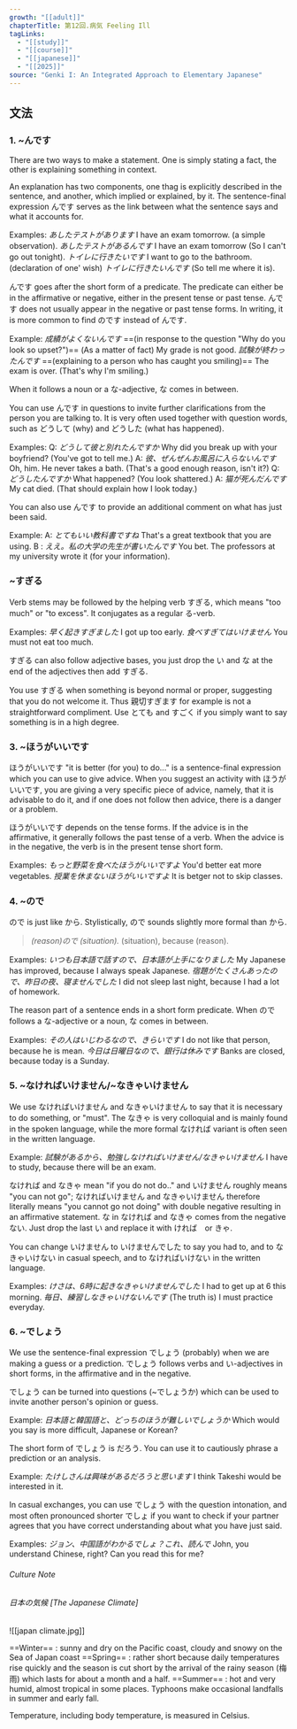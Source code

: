 ```yaml
---
growth: "[[adult]]"
chapterTitle: 第12回.病気 Feeling Ill
tagLinks:
  - "[[study]]"
  - "[[course]]"
  - "[[japanese]]"
  - "[[2025]]"
source: "Genki I: An Integrated Approach to Elementary Japanese"
---
```

## 文法

### 1. ~んです

There are two ways to make a statement. One is simply stating a fact, the other is explaining something in context. 

An explanation has two components, one thag is explicitly described in the sentence, and another, which implied or explained, by it. The sentence-final expression んです serves as the link between what the sentence says and what it accounts for.

Examples:
	*あしたテストがあります* I have an exam tomorrow. (a simple observation). 
	*あしたテストがあるんです* I have an exam tomorrow (So I can't go out tonight). 
	*トイレに行きたいです* I want to go to the bathroom. (declaration of one' wish)
	*トイレに行きたいんです* (So tell me where it is). 

んです goes after the short form of a predicate. The predicate can either be in the affirmative or
negative, either in the present tense or past tense. んです does not usually appear in the negative or past tense forms. In writing, it is more common to find のです instead of んです. 

Example:
	*成績がよくないんです* ==(in response to the question "Why do you look so upset?")== (As a matter of fact) My grade is not good.
	*試験が終わったんです* ==(explaining to a person who has caught you smiling)== The exam is over. (That's why I'm smiling.)

When it follows a noun or a な-adjective, な comes in between.

You can use んです in questions to invite further clarifications from the person you are talking to. It is very often used together with question words, such as どうして (why) and どうした (what has happened).

Examples:
	Q: *どうして彼と別れたんですか* Why did you break up with your boyfriend? (You've got to tell me.)
	A: *彼、ぜんぜんお風呂に入らないんです* Oh, him. He never takes a bath. (That's a good enough reason, isn't it?)
	Q: *どうしたんですか* What happened? (You look shattered.)
	A: *猫が死んだんです* My cat died. (That should explain how I look today.) 

You can also use んです to provide an additional comment on what has just been said.

Example:
	A: *とてもいい教科書ですね* That's a great textbook that you are using.
	B : *ええ。私の大学の先生が書いたんです* You bet. The professors at my university wrote it (for your information). 

### ~すぎる

Verb stems may be followed by the helping verb すぎる, which means "too much" or "to excess". It conjugates as a regular る-verb. 

Examples:
	*早く起きすぎました* I got up too early.
	*食べすぎてはいけません* You must not eat too much.

すぎる can also follow adjective bases, you just drop the い and な at the end of the adjectives then add すぎる.

You use すぎる when something is beyond normal or proper, suggesting that you do not welcome it. Thus 親切すぎます for example is not a straightforward compliment. Use とても and すごく if you simply want to say something is in a high degree. 

### 3. ~ほうがいいです

ほうがいいです "it is better (for you) to do..." is a sentence-final expression which you can use to give advice. When you suggest an activity with ほうがいいです, you are giving a very specific piece of advice, namely, that it is advisable to do it, and if one does not follow then advice, there is a danger or a problem. 

ほうがいいです depends on the tense forms. If the advice is in the affirmative, it generally follows the past tense of a verb. When the advice is in the negative, the verb is in the present tense short form. 

Examples:
	*もっと野菜を食べたほうがいいですよ* You'd better eat more vegetables.
	*授業を休まないほうがいいですよ* It is betger not to skip classes. 

### 4. ~ので

ので is just like から. Stylistically, ので sounds slightly more formal than から.
>*(reason)ので (situation).* (situation), because (reason). 

Examples:
	*いつも日本語で話すので、日本語が上手になりました* My Japanese has improved, because I always speak Japanese.
	*宿題がたくさんあったので、昨日の夜、寝ませんでした* I did not sleep last night, because I had a lot of homework. 

The reason part of a sentence ends in a short form predicate. When ので follows a な-adjective or a noun, な comes in between.

Examples:
	*その人はいじわるなので、きらいです* I do not like that person, because he is mean. 
	*今日は日曜日なので、銀行は休みです* Banks are closed, because today is a Sunday.

### 5. ~なければいけません/~なきゃいけません

We use なければいけません and なきゃいけません to say that it is necessary to do something, or "must". The なきゃ is very colloquial and is mainly found in the spoken language, while the more formal なければ variant is often seen in the written language.

Example:
	*試験があるから、勉強しなければいけません/なきゃいけません* I have to study, because there will be an exam. 

なければ and なきゃ mean "if you do not do.." and いけません roughly means "you can not go"; なければいけません and なきゃいけません therefore literally means "you cannot go not doing" with double negative resulting in an affirmative statement. な in なければ and なきゃ comes from the negative ない. Just drop the last い and replace it with ければ　or きゃ.

You can change いけません to いけませんでした to say you had to, and to なきゃいけない in casual speech, and to なければいけない in the written language.

Examples:
	*けさは、6時に起きなきゃいけませんでした* I had to get up at 6 this morning.
	*毎日、練習しなきゃいけないんです* (The truth is) I must practice everyday. 

### 6. ~でしょう

We use the sentence-final expression でしょう (probably) when we are making a guess or a prediction. でしょう follows verbs and い-adjectives in short forms, in the affirmative and in the negative. 

でしょう can be turned into questions (~でしょうか) which can be used to invite another person's opinion or guess.

Example:
	*日本語と韓国語と、どっちのほうが難しいでしょうか* Which would you say is more difficult, Japanese or Korean? 

The short form of でしょう is だろう. You can use it to cautiously phrase a prediction or an analysis. 

Example:
	*たけしさんは興味があるだろうと思います* I think Takeshi would be interested in it. 

In casual exchanges, you can use でしょう with the question intonation, and most often pronounced shorter でしょ if you want to check if your partner agrees that you have correct understanding about what you have just said.

Examples:
	*ジョン、中国語がわかるでしょ？これ、読んで* John, you understand Chinese, right? Can you read this for me?

###### Culture Note
###### 日本の気候 [The Japanese Climate]

![[japan climate.jpg]]

==Winter== : sunny and dry on the Pacific coast, cloudy and snowy on the Sea of Japan coast
==Spring== : rather short because daily temperatures rise quickly and the season is cut short by the arrival of the rainy season (梅雨) which lasts for about a month and a half.
==Summer== : hot and very humid, almost tropical in some places. Typhoons make occasional landfalls in summer and early fall. 

Temperature, including body temperature, is measured in Celsius.